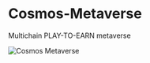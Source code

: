 # Cosmos-Metaverse
Multichain PLAY-TO-EARN  metaverse

![Cosmos Metaverse](https://user-images.githubusercontent.com/118197708/204042114-24ec91d6-2873-43d3-a9f7-e0b61024e0c6.jpg)
